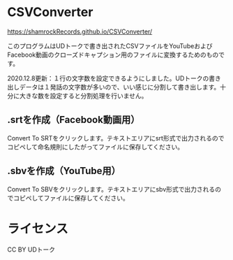 # CSVConverter

https://shamrockRecords.github.io/CSVConverter/

このプログラムはUDトークで書き出されたCSVファイルをYouTubeおよびFacebook動画のクローズドキャプション用のファイルに変換するためのものです。

2020.12.8更新：１行の文字数を設定できるようにしました。UDトークの書き出しデータは１発話の文字数が多いので、いい感じに分割して書き出します。十分に大きな数を設定すると分割処理を行いません。

## .srtを作成（Facebook動画用）

Convert To SRTをクリックします。テキストエリアにsrt形式で出力されるのでコピペして命名規則にしたがってファイルに保存してください。

## .sbvを作成（YouTube用）

Convert To SBVをクリックします。テキストエリアにsbv形式で出力されるのでコピペしてファイルに保存してください。

# ライセンス

CC BY UDトーク
